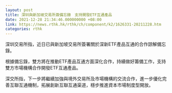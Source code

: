 ```yaml
---
layout: post
title: 深圳與新加坡交易所簽備忘錄　支持開發ETF互通產品
date: 2021-12-28 21:34:46.000000000 +08:00
link: https://news.rthk.hk/rthk/ch/component/k2/1626331-20211228.htm
categories: rthk
---
```


深圳交易所指，近日已與新加坡交易所簽署關於深新ETF產品互通的合作諒解備忘錄。

根據備忘錄，雙方將在推動ETF產品互通方面深化合作，持續做好籌備工作，支持雙方市場機構合作開發ETF互通產品。

深交所指，下一步將繼續加強與境外交易所及市場機構的交流合作，進一步優化完善互聯互通機制，拓展創新互聯互通渠道，穩步推進資本市場制度型開放。
